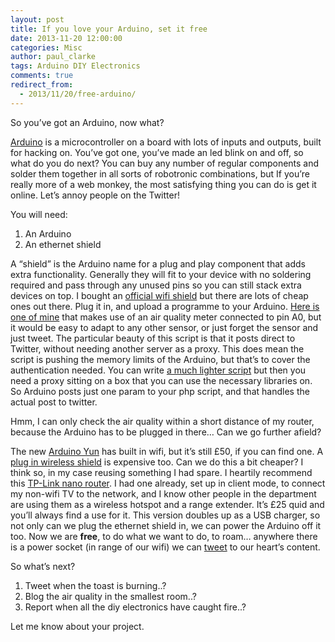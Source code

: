```yaml
---
layout: post
title: If you love your Arduino, set it free
date: 2013-11-20 12:00:00
categories: Misc
author: paul_clarke
tags: Arduino DIY Electronics
comments: true
redirect_from:
  - 2013/11/20/free-arduino/
---
```


So you’ve got an Arduino, now what?

[Arduino](http://arduino.cc/) is a microcontroller on a board with lots of inputs and outputs, built for hacking on. You’ve got one, you’ve made an led blink on and off, so what do you do next? You can buy any number of regular components and solder them together in all sorts of robotronic combinations, but If you’re really more of a web monkey, the most satisfying thing you can do is get it online. Let’s annoy people on the Twitter!

You will need:
1. An Arduino
2. An ethernet shield

A “shield” is the Arduino name for a plug and play component that adds extra functionality. Generally they will fit to your device with no soldering required and pass through any unused pins so you can still stack extra devices on top. I bought an [official wifi shield](http://arduino.cc/en/Main/ArduinoEthernetShield) but there are lots of cheap ones out there. Plug it in, and upload a programme to your Arduino. [Here is one of mine](https://github.com/pauly/arduino/blob/master/sniff_tweeter/sniff_tweeter.ino) that makes use of an air quality meter connected to pin A0, but it would be easy to adapt to any other sensor, or just forget the sensor and just tweet. The particular beauty of this script is that it posts direct to Twitter, without needing another server as a proxy. This does mean the script is pushing the memory limits of the Arduino, but that’s to cover the authentication needed. You can write [a much lighter script](https://github.com/pauly/rf-butler) but then you need a proxy sitting on a box that you can use the necessary libraries on. So Arduino posts just one param to your php script, and that handles the actual post to twitter.

Hmm, I can only check the air quality within a short distance of my router, because the Arduino has to be plugged in there… Can we go further afield?

The new [Arduino Yun](https://github.com/pauly/arduino/blob/master/sniff_tweeter/sniff_tweeter.ino) has built in wifi, but it’s still £50, if you can find one. A [plug in wireless shield](http://store.arduino.cc/index.php?main_page=product_info&cPath=11_5&products_id=312) is expensive too. Can we do this a bit cheaper? I think so, in my case reusing something I had spare. I heartily recommend this [TP-Link nano router](http://www.amazon.co.uk/exec/obidos/ASIN/B00APZZ30W?tag=clarkeology-21). I had one already, set up in client mode, to connect my non-wifi TV to the network, and I know other people in the department are using them as a wireless hotspot and a range extender. It’s £25 quid and you’ll always find a use for it. This version doubles up as a USB charger, so not only can we plug the ethernet shield in, we can power the Arduino off it too. Now we are **free**, to do what we want to do, to roam… anywhere there is a power socket (in range of our wifi) we can [tweet](https://twitter.com/ourduino) to our heart’s content.

So what’s next?

1. Tweet when the toast is burning..?
2. Blog the air quality in the smallest room..?
3. Report when all the diy electronics have caught fire..?

Let me know about your project.